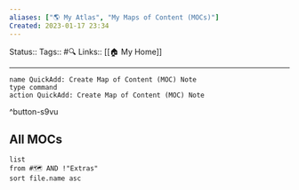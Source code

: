 ```yaml
---
aliases: ["🌎 My Atlas", "My Maps of Content (MOCs)"]
Created: 2023-01-17 23:34
---
```

Status:: 
Tags:: #🔍 
Links:: [[🏠 My Home]]
___

```button
name QuickAdd: Create Map of Content (MOC) Note
type command
action QuickAdd: Create Map of Content (MOC) Note
```
^button-s9vu
## All MOCs
```dataview
list
from #🗺️ AND !"Extras"
sort file.name asc
```
